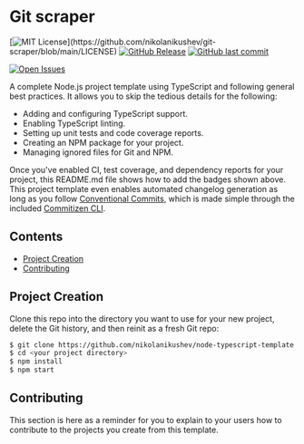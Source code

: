 # Git scraper 


[![MIT License](https://img.shields.io/apm/l/atomic-design-ui.svg?)](https://github.com/nikolanikushev/git-scraper/blob/main/LICENSE)
[![GitHub Release](https://img.shields.io/github/release/nikolanikushev/git-scraper.svg?style=flat)]()
[![GitHub last commit](https://img.shields.io/github/last-commit/nikolanikushev/git-scraper.svg?style=flat)]()

[![Open Issues][issues-image]][issues-url]

A complete Node.js project template using TypeScript and following general best practices.  It allows you to skip the tedious details for the following:

* Adding and configuring TypeScript support.
* Enabling TypeScript linting.
* Setting up unit tests and code coverage reports.
* Creating an NPM package for your project.
* Managing ignored files for Git and NPM.

Once you've enabled CI, test coverage, and dependency reports for your project, this README.md file shows how to add the badges shown above.  This project template even enables automated changelog generation as long as you follow [Conventional Commits](https://conventionalcommits.org), which is made simple through the included [Commitizen CLI](http://commitizen.github.io/cz-cli/).

## Contents

* [Project Creation](#project-creation)
* [Contributing](#contributing)

## Project Creation

Clone this repo into the directory you want to use for your new project, delete the Git history, and then reinit as a fresh Git repo:

```bash
$ git clone https://github.com/nikolanikushev/node-typescript-template.git <your project directory>
$ cd <your project directory>
$ npm install
$ npm start
```

## Contributing

This section is here as a reminder for you to explain to your users how to contribute to the projects you create from this template.


[project-url]: https://github.com/nikolanikushev/git-scraper
[package-url]: https://badge.fury.io/js/git-scraper
[issues-image]: https://img.shields.io/github/issues/nikolanikushev/git-scraper.svg?style=popout
[issues-url]: https://github.com/nikolanikushev/git-scraper/issues
